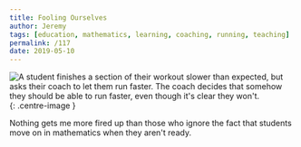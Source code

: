 ```yaml
---
title: Fooling Ourselves
author: Jeremy
tags: [education, mathematics, learning, coaching, running, teaching]
permalink: /117
date: 2019-05-10
---
```


![A student finishes a section of their workout slower than expected, but asks their coach to let them run faster. The coach decides that somehow they should be able to run faster, even though it's clear they won't.](https://res.cloudinary.com/dh3hm8pb7/image/upload/c_scale,q_auto:best,w_615/v1535842782/Handwaving/Published/FoolingOurselves.png){: .centre-image }

Nothing gets me more fired up than those who ignore the fact that students move on in mathematics when they aren't ready.